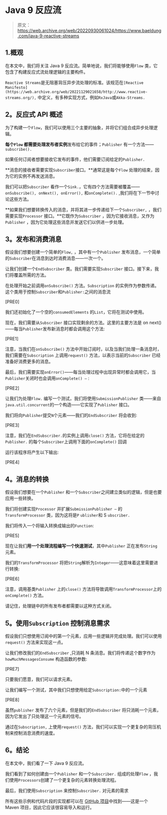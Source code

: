 # Java 9 反应流

> 原文：<https://web.archive.org/web/20220930061024/https://www.baeldung.com/java-9-reactive-streams>

## 1.概观

在本文中，我们将关注 Java 9 反应流。简单地说，我们将能够使用`Flow` 类，它包含了构建反应式流处理逻辑的主要构件。

`Reactive Streams`是无阻塞背压异步流处理的标准。该规范在`[Reactive Manifesto](https://web.archive.org/web/20221129021658/http://www.reactive-streams.org/),` 中定义，有多种实现方式，例如`RxJava`或`Akka-Streams.`

## **2。反应式 API 概述**

为了构建一个`Flow`，我们可以使用三个主要的抽象，并将它们组合成异步处理逻辑。

**每个`Flow` 都需要处理发布者实例**发布给它的事件；`Publisher` 有一个方法——`subscribe().`

如果任何订阅者想要接收它发布的事件，他们需要订阅给定的`Publisher.`

**消息的接收者需要实现`Subscriber`接口。**通常这是每个`Flow` 处理的结束，因为它的实例不再发送消息。

我们可以把`Subscriber` 看作一个`Sink.`，它有四个方法需要被覆盖——`onSubscribe(), onNext(), onError(),` 和`onComplete().` ,我们将在下一节中讨论这些方法。

**如果我们想要转换传入的消息，并将其进一步传递给下一个`Subscriber,` ，我们需要实现`Processor` 接口。**它既作为`Subscriber` ，因为它接收消息，又作为`Publisher` ，因为它处理这些消息并发送它们以供进一步处理。

## **3。发布和消费消息**

假设我们想要创建一个简单的`Flow,` ，其中有一个`Publisher` 发布消息，一个简单的`Subscriber`在消息到达时消费消息——一次一个。

让我们创建一个`EndSubscriber` 类。我们需要实现`Subscriber` 接口。接下来，我们将覆盖所需的方法。

在处理开始之前调用`onSubscribe()` 方法。`Subscription` 的实例作为参数传递。这个类用于控制`Subscriber`和`Publisher:`之间的消息流

[PRE0]

我们还初始化了一个空的`consumedElements` 的`List`，它将在测试中使用。

现在，我们需要从`Subscriber` 接口实现剩余的方法。这里的主要方法是 on next()——每当`Publisher`发布新消息时都会调用这个方法:

[PRE1]

注意，当我们在`onSubscribe()` 方法中开始订阅时，以及当我们处理一条消息时，我们需要在`Subscription` 上调用`request()` 方法，以表示当前的`Subscriber` 已经准备好消费更多的消息。

最后，我们需要实现`onError()`——每当处理过程中出现异常时都会调用它，当`Publisher`关闭时也会调用`onComplete() –` :

[PRE2]

让我们为处理`Flow.` 编写一个测试，我们将使用`SubmissionPublisher` 类——来自`java.util.concurrent`的一个构造——它实现了`Publisher` 接口。

我们将向`Publisher`提交`N`个元素——我们的`EndSubscriber` 将会收到:

[PRE3]

注意，我们在`EndSubscriber.`的实例上调用`close()` 方法，它将在给定的`Publisher.` 的每个`Subscriber`上调用下面的`onComplete()` 回调

运行该程序将产生以下输出:

[PRE4]

## **4。消息的转换**

假设我们想要在一个`Publisher` 和一个`Subscriber`之间建立类似的逻辑，但是也要应用一些转换。

我们将创建实现`Processor` 并扩展`SubmissionPublisher –` 的`TransformProcessor` 类，因为这将是`P` `ublisher`和 S `ubscriber.`

我们将传入一个将输入转换成输出的`Function`:

[PRE5]

现在让我们**用一个处理流程编写一个快速测试**，其中`Publisher` 正在发布`String` 元素。

我们的`TransformProcessor` 将把`String`解析为`Integer`——这意味着这里需要进行转换:

[PRE6]

注意，调用基类`Publisher` 上的`close()` 方法将导致调用`TransformProcessor`上的`onComplete()` 方法。

请记住，处理链中的所有发布者都需要以这种方式关闭。

## **5。使用`Subscription`** 控制消息需求

假设我们只想使用订阅中的第一个元素，应用一些逻辑并完成处理。我们可以使用`request()` 方法来实现这一点。

让我们修改我们的`EndSubscriber` ,只消耗 N 条消息。我们将传递这个数字作为`howMuchMessagesConsume` 构造函数的参数:

[PRE7]

只要我们愿意，我们可以请求元素。

让我们编写一个测试，其中我们只想使用给定`Subscription:`中的一个元素

[PRE8]

虽然`publisher` 发布了六个元素，但是我们的`EndSubscriber` 将只消耗一个元素，因为它发出了只处理这一个元素的信号。

通过在`Subscription,` 上使用`request()` 方法，我们可以实现一个更复杂的背压机制来控制消息消费的速度。

## **6。结论**

在本文中，我们看了一下 Java 9 反应流。

我们看到了如何创建由一个`Publisher` 和一个`Subscriber.` 组成的处理`Flow` ，我们使用`Processors`创建了一个更复杂的元素转换处理流程。

最后，我们使用`Subscription` 来控制`Subscriber.` 对元素的需求

所有这些示例和代码片段的实现都可以在 [GitHub 项目](https://web.archive.org/web/20221129021658/https://github.com/eugenp/tutorials/tree/master/core-java-modules/core-java-9-new-features)中找到——这是一个 Maven 项目，因此它应该很容易导入和运行。